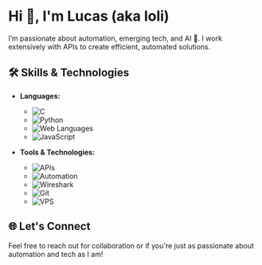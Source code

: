 # Hi 👋, I'm Lucas (aka loli)

I’m passionate about automation, emerging tech, and AI 🤖. I work extensively with APIs to create efficient, automated solutions.

## 🛠️ Skills & Technologies
- **Languages:**
  - ![C](https://img.shields.io/badge/-C-000?style=for-the-badge&logo=c)
  - ![Python](https://img.shields.io/badge/-Python-000?style=for-the-badge&logo=python)
  - ![Web Languages](https://img.shields.io/badge/-HTML%20%2F%20CSS-000?style=for-the-badge&logo=html5)
  - ![JavaScript](https://img.shields.io/badge/-JavaScript-000?style=for-the-badge&logo=javascript)

- **Tools & Technologies:**
  - ![APIs](https://img.shields.io/badge/-API%20Integration-000?style=for-the-badge&logo=postman)
  - ![Automation](https://img.shields.io/badge/-Automation-000?style=for-the-badge&logo=zapier)
  - ![Wireshark](https://img.shields.io/badge/-Wireshark-000?style=for-the-badge&logo=wireshark)
  - ![Git](https://img.shields.io/badge/-Git-000?style=for-the-badge&logo=git)
  - ![VPS](https://img.shields.io/badge/-VPS%20Management-000?style=for-the-badge&logo=digitalocean)

## 🌐 Let's Connect
Feel free to reach out for collaboration or if you're just as passionate about automation and tech as I am!
